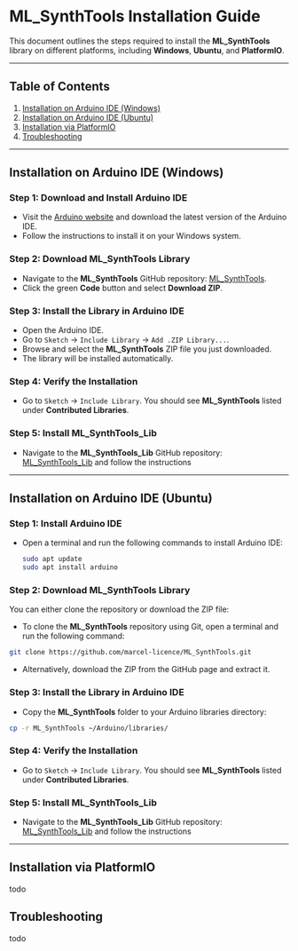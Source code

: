# ML_SynthTools Installation Guide

This document outlines the steps required to install the **ML_SynthTools** library on different platforms, including **Windows**, **Ubuntu**, and **PlatformIO**.

---

## Table of Contents
1. [Installation on Arduino IDE (Windows)](#installation-on-arduino-ide-windows)
2. [Installation on Arduino IDE (Ubuntu)](#installation-on-arduino-ide-ubuntu)
3. [Installation via PlatformIO](#installation-via-platformio)
4. [Troubleshooting](#troubleshooting)

---

## Installation on Arduino IDE (Windows)

### Step 1: Download and Install Arduino IDE
- Visit the [Arduino website](https://www.arduino.cc/en/software) and download the latest version of the Arduino IDE.
- Follow the instructions to install it on your Windows system.

### Step 2: Download ML_SynthTools Library
- Navigate to the **ML_SynthTools** GitHub repository: [ML_SynthTools](https://github.com/marcel-licence/ML_SynthTools).
- Click the green **Code** button and select **Download ZIP**.

### Step 3: Install the Library in Arduino IDE
- Open the Arduino IDE.
- Go to `Sketch` -> `Include Library` -> `Add .ZIP Library...`.
- Browse and select the **ML_SynthTools** ZIP file you just downloaded.
- The library will be installed automatically.

### Step 4: Verify the Installation
- Go to `Sketch` -> `Include Library`. You should see **ML_SynthTools** listed under **Contributed Libraries**.

### Step 5: Install **ML_SynthTools_Lib**
- Navigate to the **ML_SynthTools_Lib** GitHub repository: [ML_SynthTools_Lib](https://github.com/marcel-licence/ML_SynthTools_Lib)
  and follow the instructions

---

## Installation on Arduino IDE (Ubuntu)

### Step 1: Install Arduino IDE
- Open a terminal and run the following commands to install Arduino IDE:

  ```bash
  sudo apt update
  sudo apt install arduino

### Step 2: Download ML_SynthTools Library

You can either clone the repository or download the ZIP file:

- To clone the **ML_SynthTools** repository using Git, open a terminal and run the following command:

```bash
git clone https://github.com/marcel-licence/ML_SynthTools.git
```

- Alternatively, download the ZIP from the GitHub page and extract it.

### Step 3: Install the Library in Arduino IDE

- Copy the **ML_SynthTools** folder to your Arduino libraries directory:

```bash
cp -r ML_SynthTools ~/Arduino/libraries/
```

### Step 4: Verify the Installation
- Go to `Sketch` -> `Include Library`. You should see **ML_SynthTools** listed under **Contributed Libraries**.

### Step 5: Install **ML_SynthTools_Lib**
- Navigate to the **ML_SynthTools_Lib** GitHub repository: [ML_SynthTools_Lib](https://github.com/marcel-licence/ML_SynthTools_Lib)
  and follow the instructions

---

## Installation via PlatformIO

todo

## Troubleshooting

todo

